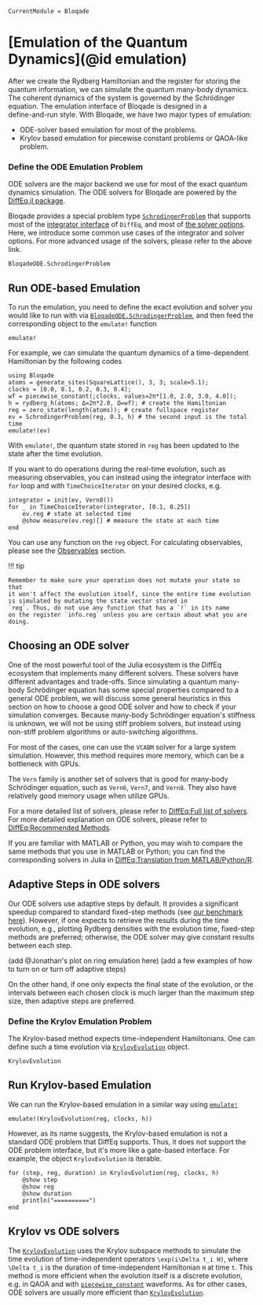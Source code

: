 ```@meta
CurrentModule = Bloqade
```

# [Emulation of the Quantum Dynamics](@id emulation)

After we create the Rydberg Hamiltonian and the register for storing the quantum information, we can 
simulate the quantum many-body dynamics. The coherent dynamics of
the system is governed by the Schrödinger equation. The emulation interface of Bloqade is designed in a  
define-and-run style.  With Bloqade, we have two major types of emulation:

- ODE-solver based emulation for most of the problems.
- Krylov based emulation for piecewise constant problems or QAOA-like problem.



### Define the ODE Emulation Problem

ODE solvers are the major backend we use for most of the exact quantum 
dynamics simulation. The ODE solvers for Bloqade are powered by the [DiffEq.jl package](https://diffeq.sciml.ai/).

Bloqade provides a special problem type [`SchrodingerProblem`](@ref)
that supports most of the 
[integrator interface](https://diffeq.sciml.ai/stable/basics/integrator/)
of `DiffEq`, and most of
[the solver options](https://diffeq.sciml.ai/stable/basics/common_solver_opts/). Here, we introduce some common use cases of the integrator and solver options. For more advanced usage of the solvers,
please refer to the above link.

```@docs
BloqadeODE.SchrodingerProblem
```

## Run ODE-based Emulation

To run the emulation, you need to define the exact evolution and solver
you would like to run with via [`BloqadeODE.SchrodingerProblem`](@ref), and then feed the corresponding object to the
`emulate!` function

```@docs
emulate!
```

For example, we can simulate the quantum dynamics of a time-dependent Hamiltonian by the following codes

```@example evolution
using Bloqade
atoms = generate_sites(SquareLattice(), 3, 3; scale=5.1);
clocks = [0.0, 0.1, 0.2, 0.3, 0.4];
wf = piecewise_constant(;clocks, values=2π*[1.0, 2.0, 3.0, 4.0]);
h = rydberg_h(atoms; Δ=2π*2.0, Ω=wf); # create the Hamiltonian 
reg = zero_state(length(atoms)); # create fullspace register
ev = SchrodingerProblem(reg, 0.3, h) # the second input is the total time
emulate!(ev)
```
With `emulate!`, the quantum state stored in `reg` has been updated to the state after the time evolution. 

If you want to do operations during the real-time evolution,
such as measuring observables, you can instead
using the integrator interface with `for` loop and with `TimeChoiceIterator` on your desired clocks, e.g.

```@example evolution
integrator = init(ev, Vern8())
for _ in TimeChoiceIterator(integrator, [0.1, 0.25])
    ev.reg # state at selected time
    @show measure(ev.reg)[] # measure the state at each time
end
```

You can use any function on the `reg` object.  For calculating observables, 
please see the [Observables](@ref) section.

!!! tip

    Remember to make sure your operation does not mutate your state so that
    it won't affect the evolution itself, since the entire time evolution
    is simulated by mutating the state vector stored in
    `reg`. Thus, do not use any function that has a `!` in its name
    on the register `info.reg` unless you are certain about what you are
    doing.



## Choosing an ODE solver

One of the most powerful tool of the Julia ecosystem is the DiffEq ecosystem
that implements many different solvers. These solvers have different advantages and trade-offs. Since simulating a quantum many-body Schrödinger equation has some
special properties compared to a general ODE problem, we will discuss some
general heuristics in this section on how to choose a good ODE solver and
how to check if your simulation converges. Because many-body Schrödinger equation's stiffness is unknown, we will not be using stiff problem solvers, but instead using non-stiff problem algorithms or auto-switching algorithms.

For most of the cases, one can use the `VCABM` solver for a large system simulation. However, this method requires more memory, which can be a bottleneck with GPUs.

The `Vern` family is another set of solvers that is good for many-body
Schrödinger equation, such as `Vern6`, `Vern7`, and `Vern8`. They also
have relatively good memory usage when utilize GPUs.

For a more detailed list of solvers, please refer to [DiffEq:Full list of solvers](https://diffeq.sciml.ai/stable/solvers/ode_solve/#Full-List-of-Methods).
For more detailed explanation on ODE solvers, please refer to [DiffEq:Recommended Methods](https://diffeq.sciml.ai/stable/solvers/ode_solve/#Recommended-Methods).

If you are familiar with MATLAB or Python, you may wish to compare the same
methods that you use in MATLAB or Python; you can find the corresponding
solvers in Julia in [DiffEq:Translation from MATLAB/Python/R](https://diffeq.sciml.ai/stable/solvers/ode_solve/#Translations-from-MATLAB/Python/R).


## Adaptive Steps in ODE solvers

Our ODE solvers use adaptive steps by default. It provides a significant speedup
compared to standard fixed-step methods (see [our benchmark here](#)).
However, if one expects to retrieve the results during the time evolution, e.g.,
plotting Rydberg densities with the evolution time, fixed-step methods are
preferred; otherwise, the ODE solver may give constant results between each
step.

(add @Jonathan's plot on ring emulation here)
(add a few examples of how to turn on or turn off adaptive steps)

On the other hand, if one only expects the final state of the evolution,
or the intervals between each chosen clock is much larger than the maximum
step size, then adaptive steps are preferred.



### Define the Krylov Emulation Problem

The Krylov-based method expects time-independent Hamiltonians. One can define such a time evolution via [`KrylovEvolution`](@ref) object.

```@docs
KrylovEvolution
```

## Run Krylov-based Emulation

We can run the Krylov-based emulation in a similar way using [`emulate!`](@ref)

```@repl evolution
emulate!(KrylovEvolution(reg, clocks, h))
```

However, as its name suggests, the Krylov-based emulation is not a standard ODE problem that DiffEq  supports. Thus, it does not support the ODE problem interface, but it's more like a gate-based interface. For example, the object `KrylovEvolution` is iterable.

```@example evolution
for (step, reg, duration) in KrylovEvolution(reg, clocks, h)
    @show step
    @show reg
    @show duration
    println("==========")
end
```

## Krylov vs ODE solvers

The [`KrylovEvolution`](@ref) uses the Krylov subspace methods to simulate the
time evolution of time-independent operators ``\exp(i\Delta t_i H)``, where ``\Delta t_i`` is the duration of time-independent Hamiltonian ``H`` at time ``t``. This method is more efficient when the evolution itself is a discrete evolution, e.g. in QAOA and with
[`piecewise_constant`](@ref) waveforms. As for other cases, ODE solvers
are usually more efficient than [`KrylovEvolution`](@ref).
